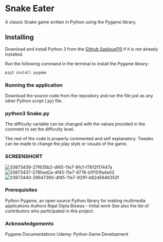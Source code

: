 # Snake Eater

A classic Snake game written in Python using the Pygame library.

## Installing

Download and install Python 3 from the [Github Sadique110](https://github.com/Sadique110/SNAKE-GAME.git) if it is not already installed.

Run the following command in the terminal to install the Pygame library:

```bash
pip3 install pygame
```
### Running the application
Download the source code from the repository and run the file just as any other Python script (.py) file.

### python3 Snake.py
The difficulty variable can be changed with the values provided in the comment to set the difficulty level.

The rest of the code is properly commented and self explanatory. Tweaks can be made to change the play style or visuals of the game.

### SCREENSHORT
![33873439-27f635b2-df45-11e7-8fc1-f7812f17447a](https://github.com/user-attachments/assets/9334f802-cb7e-40a3-a0fb-79e9f8e1ac83)
![33873437-2780ed2a-df45-11e7-9776-b1f151fa4e02](https://github.com/user-attachments/assets/ba8704c7-4fa3-490e-a336-165288fe69c8)
![33873440-28647360-df45-11e7-8291-b82d5646352f](https://github.com/user-attachments/assets/1f5f1f9b-f702-4006-9c10-c2ab44fbb367)

### Prerequisites
Python
Pygame, an open source Python library for making multimedia applications
Authors
Rajat Dipta Biswas - Initial work
See also the list of contributors who participated in this project.

### Acknowledgements
Pygame Documentations
Udemy: Python Game Development

